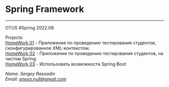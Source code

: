 # Spring Framework

---

OTUS #Spring 2022.08

Projects:\
[HomeWork 01](HW01-IntroductionSpring) - Приложение по проведению тестирования студентов, сконфигурированное XML-контекстом.\
[HomeWork 02](HW02-Java-Annotation) - Приложение по проведению тестирования студентов, на чистом Spring.\
[HomeWork 03](HW03-SpringBoot) - Использовать возможности Spring Boot

*Name: Sergey Rassadin\
Email: oneso.null@gmail.com*
